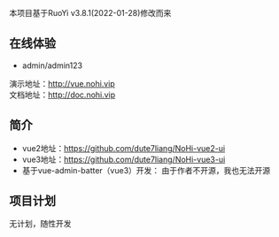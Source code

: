 本项目基于RuoYi v3.8.1(2022-01-28)修改而来

## 在线体验

- admin/admin123

演示地址：http://vue.nohi.vip  
文档地址：http://doc.nohi.vip

## 简介

- vue2地址：https://github.com/dute7liang/NoHi-vue2-ui
- vue3地址：https://github.com/dute7liang/NoHi-vue3-ui
- 基于vue-admin-batter（vue3）开发： 由于作者不开源，我也无法开源

## 项目计划

无计划，随性开发
